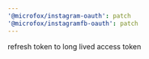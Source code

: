 ```yaml
---
'@microfox/instagram-oauth': patch
'@microfox/instagramfb-oauth': patch
---
```


refresh token to long lived access token
